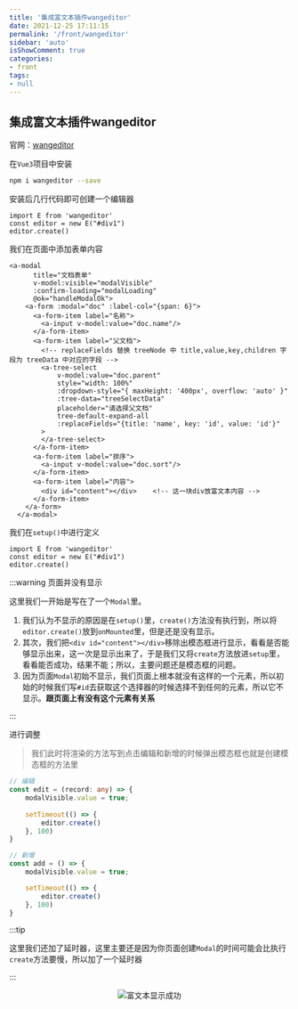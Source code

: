 ```yaml
---
title: '集成富文本插件wangeditor'
date: 2021-12-25 17:11:15
permalink: '/front/wangeditor'
sidebar: 'auto'
isShowComment: true
categories:
- front
tags:
- null
---
```




## 集成富文本插件wangeditor

官网：[wangeditor](https://www.wangeditor.com/)



在`Vue3`项目中安装

```bash
npm i wangeditor --save
```

安装后几行代码即可创建一个编辑器

```vue
import E from 'wangeditor'
const editor = new E("#div1")
editor.create()
```



我们在页面中添加表单内容

```vue
<a-modal
      title="文档表单"
      v-model:visible="modalVisible"
      :confirm-loading="modalLoading"
      @ok="handleModalOk">
    <a-form :modal="doc" :label-col="{span: 6}">
      <a-form-item label="名称">
        <a-input v-model:value="doc.name"/>
      </a-form-item>
      <a-form-item label="父文档">
        <!-- replaceFields 替换 treeNode 中 title,value,key,children 字段为 treeData 中对应的字段 -->
        <a-tree-select
            v-model:value="doc.parent"
            style="width: 100%"
            :dropdown-style="{ maxHeight: '400px', overflow: 'auto' }"
            :tree-data="treeSelectData"
            placeholder="请选择父文档"
            tree-default-expand-all
            :replaceFields="{title: 'name', key: 'id', value: 'id'}"
        >
        </a-tree-select>
      </a-form-item>
      <a-form-item label="排序">
        <a-input v-model:value="doc.sort"/>
      </a-form-item>
      <a-form-item label="内容">
        <div id="content"></div>	<!-- 这一块div放富文本内容 -->
      </a-form-item>
    </a-form>
  </a-modal>
```



我们在`setup()`中进行定义

```vue
import E from 'wangeditor'
const editor = new E("#div1")
editor.create()
```

:::warning 页面并没有显示

这里我们一开始是写在了一个`Modal`里。

1.   我们认为不显示的原因是在`setup()`里，`create()`方法没有执行到，所以将`editor.create()`放到`onMounted`里，但是还是没有显示。
2.   其次，我们把`<div id="content"></div>`移除出模态框进行显示，看看是否能够显示出来，这一次是显示出来了，于是我们又将`create`方法放进`setup`里，看看能否成功，结果不能；所以，主要问题还是模态框的问题。
3.   因为页面`Modal`初始不显示，我们页面上根本就没有这样的一个元素，所以初始的时候我们写`#id`去获取这个选择器的时候选择不到任何的元素，所以它不显示。**跟页面上有没有这个元素有关系**

:::



进行调整

>   我们此时将渲染的方法写到点击编辑和新增的时候弹出模态框也就是创建模态框的方法里

```typescript
// 编辑
const edit = (record: any) => {
    modalVisible.value = true;
   
    setTimeout(() => {
        editor.create()
    }, 100)
}

// 新增
const add = () => {
    modalVisible.value = true;

    setTimeout(() => {
        editor.create()
    }, 100)
}
```

:::tip

这里我们还加了延时器，这里主要还是因为你页面创建`Modal`的时间可能会比执行`create`方法要慢，所以加了一个延时器

:::



<p align="center"><img src="https://gitee.com/wxvirus/img/raw/master/img/20211225173453.png" alt="富文本显示成功" /></p>